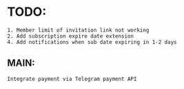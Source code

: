 # TODO:
    1. Member limit of invitation link not working
    2. Add subscription expire date extension
    4. Add notifications when sub date expiring in 1-2 days
## MAIN:
    Integrate payment via Telegram payment API

